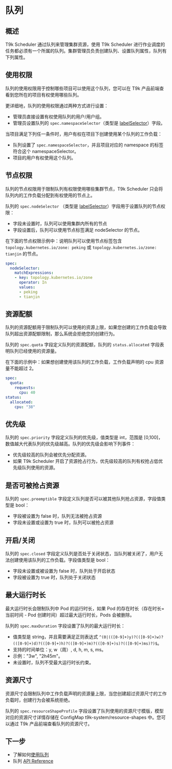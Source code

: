 # 队列

## 概述

T9k Scheduler 通过队列来管理集群资源，使用 T9k Scheduler 进行作业调度的任务都必须有一个所属的队列。集群管理员负责创建队列、设置队列属性，队列有下列属性。

## 使用权限

队列的使用权限用于控制哪些项目可以使用这个队列，您可以在 T9k 产品前端查看到您所在的项目有权使用哪些队列。

更详细地，队列的使用权限通过两种方式进行设置：

* 管理员直接设置有权使用队列的用户/用户组。
* 管理员设置队列的 `spec.namespaceSelector`（类型是 <a target="_blank" rel="noopener noreferrer" href="https://github.com/kubernetes/apimachinery/blob/v0.29.0/pkg/apis/meta/v1/types.go#L1213">labelSelector</a>）字段。

当项目满足下列任一条件时，用户有权在项目下创建使用某个队列的工作负载：

* 队列设置了 `spec.namespaceSelector`，并且项目对应的 namespace 的标签符合这个 namespaceSelector。
* 项目的用户有权使用这个队列。

## 节点权限

队列的节点权限用于限制队列有权限使用哪些集群节点，T9k Scheduler 只会将队列内的工作负载分配到有权使用的节点上。

队列的 `spec.nodeSelector` （类型是 <a target="_blank" rel="noopener noreferrer" href="https://github.com/kubernetes/apimachinery/blob/v0.29.0/pkg/apis/meta/v1/types.go#L1213">labelSelector</a>）字段用于设置队列的节点权限：
* 字段未设置时，队列可以使用集群内所有的节点
* 字段设置后，队列可以使用节点标签满足 nodeSelector 的节点。

在下面的节点权限示例中：说明队列可以使用节点标签包含 `topology.kubernetes.io/zone: peking` 或 `topology.kubernetes.io/zone: tianjin` 的节点。
```yaml
spec:
  nodeSelector:
    matchExpressions:
    - key: topology.kubernetes.io/zone
      operator: In
      values:
      - peking
      - tianjin
```

## 资源配额

队列的资源配额用于限制队列可以使用的资源上限，如果您创建的工作负载会导致队列超出资源配额限制，那么系统会拒绝您的创建行为。

队列的 `spec.quota` 字段定义队列的资源配额，队列的 `status.allocated` 字段表明队列已经使用的资源量。

在下面的示例中：如果想创建使用该队列的工作负载，工作负载声明的 cpu 资源量不能超过 2。
```yaml
spec:
  quota:
    requests:
      cpu: 40
status:
  allocated:
    cpu: "38"
```


## 优先级

队列的 `spec.priority` 字段定义队列的优先级，值类型是 int，范围是 [0,100]，数值越大代表队列的优先级越高。队列的优先级会影响下列事件：

* 优先级较高的队列会被优先分配资源。
* 如果 T9k Scheduler 开启了资源抢占行为，优先级较高的队列有权抢占低优先级队列使用的资源。

## 是否可被抢占资源

队列的 `spec.preemptible` 字段定义队列是否可以被其他队列抢占资源，字段值类型是 bool：
* 字段被设置为 false 时，队列无法被抢占资源
* 字段未设置或设置为 true 时，队列可以被抢占资源

## 开启/关闭

队列的 `spec.closed` 字段定义队列是否处于关闭状态，当队列被关闭了，用户无法创建使用该队列的工作负载。字段值类型是 bool：
* 字段未设置或被设置为 false 时，队列处于开启状态
* 字段被设置为 true 时，队列处于关闭状态

## 最大运行时长

最大运行时长会限制队列中 Pod 的运行时长，如果 Pod 的存在时长（存在时长=当前时间 - Pod 创建时间）超过最大运行时长，Pods 会被删除。

队列的 `spec.maxDuration` 字段设置了队列的最大运行时长：

* 值类型是 string，并且需要满足正则表达式 `^(0|(([0-9]+)y)?(([0-9]+)w)?(([0-9]+)d)?(([0-9]+)h)?(([0-9]+)m)?(([0-9]+)s)?(([0-9]+)ms)?)$`。
* 支持的时间单位：y, w（周）, d, h, m, s, ms。
* 示例："3w",  "2h45m"。
* 未设置时，队列不受最大运行时长约束。

## 资源尺寸

资源尺寸会限制队列中工作负载声明的资源量上限，当您创建超过资源尺寸的工作负载时，创建行为会被系统拒绝。

队列的 `spec.resourceShapeProfile` 字段设置了队列使用的资源尺寸模版，模型对应的资源尺寸详情存储在 ConfigMap t9k-system/resource-shapes 中。您可以通过 T9k 产品前端查看队列的资源尺寸。

## 下一步

* 了解如何[使用队列](../../tasks/use-queue.md)
* 队列 [API Reference](../../references/api-reference/scheduler.md#queue)

